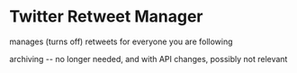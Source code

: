 # Twitter Retweet Manager

manages (turns off) retweets for everyone you are following


archiving -- no longer needed, and with API changes, possibly not relevant
